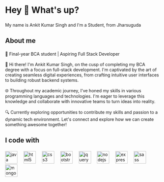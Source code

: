 <h1 align="left">Hey 👋 What's up?</h1>

###

<p align="left">My name is Ankit Kumar Singh and I'm a Student, from Jharsuguda</p>

###

<h2 align="left">About me</h2>

###

<p align="left">👋 Final-year BCA student | Aspiring Full Stack Developer<br><br>🚀 Hi there! I'm Ankit Kumar Singh, on the cusp of completing my BCA degree with a focus on full-stack development. I'm captivated by the art of creating seamless digital experiences, from crafting intuitive user interfaces to building robust backend systems.<br><br>🌐 Throughout my academic journey, I've honed my skills in various programming languages and technologies. I'm eager to leverage this knowledge and collaborate with innovative teams to turn ideas into reality.<br><br>🔍 Currently exploring opportunities to contribute my skills and passion to a dynamic tech environment. Let's connect and explore how we can create something awesome together!</p>

###

<h2 align="left">I code with</h2>

###

<div align="left">
  <img src="https://cdn.jsdelivr.net/gh/devicons/devicon/icons/java/java-original.svg" height="40" alt="java logo"  />
  <img width="12" />
  <img src="https://cdn.jsdelivr.net/gh/devicons/devicon/icons/html5/html5-original.svg" height="40" alt="html5 logo"  />
  <img width="12" />
  <img src="https://cdn.jsdelivr.net/gh/devicons/devicon/icons/css3/css3-original.svg" height="40" alt="css3 logo"  />
  <img width="12" />
  <img src="https://cdn.jsdelivr.net/gh/devicons/devicon/icons/bootstrap/bootstrap-original.svg" height="40" alt="bootstrap logo"  />
  <img width="12" />
  <img src="https://cdn.jsdelivr.net/gh/devicons/devicon/icons/jquery/jquery-original.svg" height="40" alt="jquery logo"  />
  <img width="12" />
  <img src="https://cdn.jsdelivr.net/gh/devicons/devicon/icons/nodejs/nodejs-original.svg" height="40" alt="nodejs logo"  />
  <img width="12" />
  <img src="https://cdn.jsdelivr.net/gh/devicons/devicon/icons/express/express-original.svg" height="40" alt="express logo"  />
  <img width="12" />
  <img src="https://cdn.jsdelivr.net/gh/devicons/devicon/icons/sass/sass-original.svg" height="40" alt="sass logo"  />
  <img width="12" />
  <img src="https://cdn.jsdelivr.net/gh/devicons/devicon/icons/mongodb/mongodb-original.svg" height="40" alt="mongodb logo"  />
</div>

###
